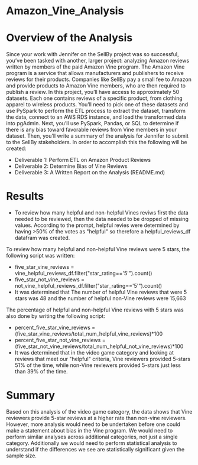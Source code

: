 # Amazon_Vine_Analysis

# Overview of the Analysis

Since your work with Jennifer on the SellBy project was so successful, you’ve been tasked with another, larger project: analyzing Amazon reviews written by members of the paid Amazon Vine program. The Amazon Vine program is a service that allows manufacturers and publishers to receive reviews for their products. Companies like SellBy pay a small fee to Amazon and provide products to Amazon Vine members, who are then required to publish a review. 
In this project, you’ll have access to approximately 50 datasets. Each one contains reviews of a specific product, from clothing apparel to wireless products. You’ll need to pick one of these datasets and use PySpark to perform the ETL process to extract the dataset, transform the data, connect to an AWS RDS instance, and load the transformed data into pgAdmin. Next, you’ll use PySpark, Pandas, or SQL to determine if there is any bias toward favorable reviews from Vine members in your dataset. Then, you’ll write a summary of the analysis for Jennifer to submit to the SellBy stakeholders.
In order to accomplish this the following will be created:
  * Deliverable 1: Perform ETL on Amazon Product Reviews
  * Deliverable 2: Determine Bias of Vine Reviews
  * Deliverable 3: A Written Report on the Analysis (README.md)


# Results

 * To review how many helpful and non-helpful Vines reviws first the data needed to be reviewed, then the data needed to be dropped of missing values. According to the prompt, helpful revies were determined by having >50% of the votes as "helpful" so therefore a helpful_reviews_df datafram was created. 



To review how many helpful and non-helpful Vine reviews were 5 stars, the following script was written:
 * five_star_vine_reviews = vine_helpful_reviews_df.filter("star_rating=='5'").count()
 * five_star_not_vine_reviews = not_vine_helpful_reviews_df.filter("star_rating=='5'").count()
 * It was determined that The number of helpful Vine reviews that were 5 stars was 48 and the number of helpful non-Vine reviews were 15,663

The percentage of helpful and non-helpful Vine reviews with 5 stars was also done by writing the following script: 
 * percent_five_star_vine_reviews = (five_star_vine_reviews/total_num_helpful_vine_reviews)*100
 * percent_five_star_not_vine_reviews = (five_star_not_vine_reviews/total_num_helpful_not_vine_reviews)*100
 * It was determined that in the video game category and looking at reviews that meet our "helpful" criteria, Vine reviewers provided 5-stars 51% of the time, while non-Vine reviewers provided 5-stars just less than 39% of the time.

# Summary 

Based on this analysis of the video game category, the data shows that Vine reviewers provide 5-star reviews at a higher rate than non-vine reviewers. However, more analysis would need to be undertaken before one could make a statement about bias in the Vine program. We would need to perform similar analyses across additional categories, not just a single category. Additionally we would need to perform statistical analysis to understand if the differences we see are statistically significant given the sample size.
